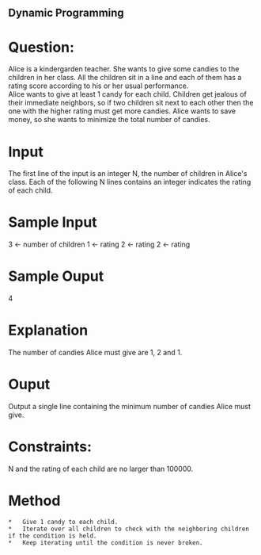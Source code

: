 ## Dynamic Programming

# Question: 
Alice is a kindergarden teacher. She wants to give some candies to the children in her class.
All the children sit in a line and each of them has a rating score according to his or her usual performance.  
Alice wants to give at least 1 candy for each child. 
Children get jealous of their immediate neighbors, so if two children sit next to each other
then the one with the higher rating must get more candies. 
Alice wants to save money, so she wants to minimize the total number of candies.

# Input
The first line of the input is an integer N, the number of children in Alice's class. 
Each of the following N lines contains an integer indicates the rating of each child.
 
# Sample Input
3 <- number of children
1 <- rating
2 <- rating
2 <- rating
 
# Sample Ouput
4

# Explanation
The number of candies Alice must give are 1, 2 and 1.

# Ouput
Output a single line containing the minimum number of candies Alice must give.

# Constraints:
N and the rating of each child are no larger than 100000.

# Method
    *   Give 1 candy to each child.
    *   Iterate over all children to check with the neighboring children if the condition is held.
    *   Keep iterating until the condition is never broken.
